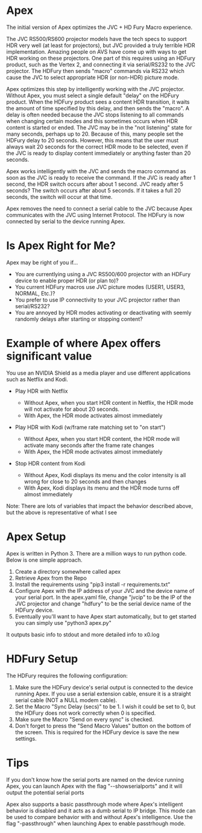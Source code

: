 Apex
==============
The initial version of Apex optimizes the JVC + HD Fury Macro experience.

The JVC RS500/RS600 projector models have the tech specs to support HDR very well (at least for projectors), but JVC provided a truly terrible HDR implementation. Amazing people on AVS have come up with ways to get HDR working on these projectors.  One part of this requires using an HDFury product, such as the Vertex 2, and connecting it via serial/RS232 to the JVC projector.  The HDFury then sends "macro" commands via RS232 which cause the JVC to select appropriate HDR (or non-HDR) picture mode. 

Apex optimizes this step by intelligently working with the JVC projector.  Without Apex, you must select a single default "delay" on the HDFury product.  When the HDFury product sees a content HDR transition, it waits the amount of time specified by this delay, and then sends the "macro".  A delay is often needed because the JVC stops listening to all commands when changing certain modes and this sometimes occurs when HDR content is started or ended.  The JVC may be in the "not listening" state for many seconds, perhaps up to 20.  Because of this, many people set the HDFury delay to 20 seconds.  However, this means that the user must always wait 20 seconds for the correct HDR mode to be selected, even if the JVC is ready to display content immediately or anything faster than 20 seconds.

Apex works intelligently with the JVC and sends the macro command as soon as the JVC is ready to receive the command.   If the JVC is ready after 1 second, the HDR switch occurs after about 1 second.   JVC ready after 5 seconds?  The switch occurs after about 5 seconds.  If it takes a full 20 seconds, the switch will occur at that time.

Apex removes the need to connect a serial cable to the JVC because Apex communicates with the JVC using Internet Protocol.  The HDFury is now connected by serial to the device running Apex.

Is Apex Right for Me?
==============
Apex may be right of you if...
* You are currentlying using a JVC RS500/600 projector with an HDFury device to enable proper HDR (or plan to)?   
* You current HDFury macros use JVC picture modes (USER1, USER3, NORMAL, Etc.)?
* You prefer to use IP connectivity to your JVC projector rather than serial/RS232?
* You are annoyed by HDR modes activating or deactivating with seemly randomly delays after starting or stopping content? 

Example of where Apex offers significant value
==============
You use an NVIDIA Shield as a media player and use different applications such as Netflix and Kodi.  
* Play HDR with Netflix
  * Without Apex, when you start HDR content in Netflix, the HDR mode will not activate for about 20 seconds.
  * With Apex, the HDR mode activates almost immediately

* Play HDR with Kodi (w/frame rate matching set to "on start")
  * Without Apex, when you start HDR content, the HDR mode will activate many seconds after the frame rate changes
  * With Apex, the HDR mode activates almost immediately 

* Stop HDR content from Kodi
  * Without Apex, Kodi displays its menu and the color intensity is all wrong for close to 20 seconds and then changes
  * With Apex, Kodi displays its menu and the HDR mode turns off almost immediately

Note: There are lots of variables that impact the behavior described above, but the above is representative of what I see





Apex Setup
==============
Apex is written in Python 3.  There are a million ways to run python code.  Below is one simple approach.  

1) Create a directory somewhere called apex
2) Retrieve Apex from the Repo
3) Install the requirements using "pip3 install -r requirements.txt"
4) Configure Apex with the IP address of your JVC and the device name of your serial port.  In the apex.yaml file, change "jvcip" to be the IP of the JVC projector and change "hdfury" to be the serial device name of the HDFury device.
5) Eventually you'll want to have Apex start automatically, but to get started you can simply use "python3 apex.py"

It outputs basic info to stdout and more detailed info to x0.log

HDFury Setup
==============
The HDFury requires the following configuration:

1) Make sure the HDFury device's serial output is connected to the device running Apex.  If you use a serial extension cable, ensure it is a straight serial cable (NOT a NULL modem cable).  
2) Set the Macro "Sync Delay (secs)" to be 1.  I wish it could be set to 0, but the HDFury does not work correctly when 0 is specified.
3) Make sure the Macro "Send on every sync" is checked. 
4) Don't forget to press the "Send Macro Values" button on the bottom of the screen.   This is required for the HDFury device is save the new settings.

Tips
==============
If you don't know how the serial ports are named on the device running Apex, you can launch Apex with the flag "--showserialports" and it will output the potential serial ports

Apex also supports a basic passthrough mode where Apex's intelligent behavior is disabled and it acts as a dumb serial to IP bridge.  This mode can be used to compare behavior with and without Apex's intelligence.  Use the flag "-passthrough" when launching Apex to enable passtrhough mode.